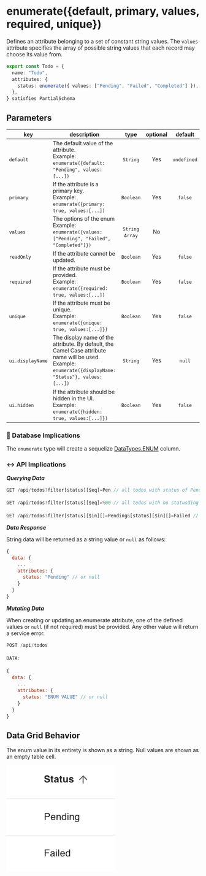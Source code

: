 # enumerate({default, primary, values, required, unique})

Defines an attribute belonging to a set of constant string values. The `values` attribute specifies the array of possible string values that each record may choose its value from.

```ts
export const Todo = {
  name: "Todo",
  attributes: {
    status: enumerate({ values: ["Pending", "Failed", "Completed"] }),
  },
} satisfies PartialSchema
```

## Parameters

| key              | description                                                                                                                                                  |      type      | optional |   default   |
| ---------------- | ------------------------------------------------------------------------------------------------------------------------------------------------------------ | :------------: | :------: | :---------: |
| `default`        | The default value of the attribute. <br/> Example: `enumerate({default: "Pending", values:[...])`                                                            |    `String`    |   Yes    | `undefined` |
| `primary`        | If the attribute is a primary key. <br/> Example: `enumerate({primary: true, values:[...])`                                                                  |   `Boolean`    |   Yes    |   `false`   |
| `values`         | The options of the enum <br/> Example: `enumerate({values: ["Pending", "Failed", "Completed"]})`                                                             | `String Array` |    No    |             |
| `readOnly`       | If the attribute cannot be updated.                                                                                                                          |   `Boolean`    |   Yes    |   `false`   |
| `required`       | If the attribute must be provided. <br/> Example: `enumerate({required: true, values:[...])`                                                                 |   `Boolean`    |   Yes    |   `false`   |
| `unique`         | If the attribute must be unique. <br/> Example: `enumerate({unique: true, values:[...]})`                                                                    |   `Boolean`    |   Yes    |   `false`   |
| `ui.displayName` | The display name of the attribute. By default, the Camel Case attribute name will be used. <br/> Example: `enumerate({displayName: "Status"}, values:[...])` |    `String`    |   Yes    |   `null`    |
| `ui.hidden`      | If the attribute should be hidden in the UI. <br/> Example: `enumerate({hidden: true, values:[...]})`                                                        |   `Boolean`    |   Yes    |   `false`   |

### 💾 Database Implications

The `enumerate` type will create a sequelize [DataTypes.ENUM](https://sequelize.org/docs/v6/other-topics/other-data-types/#enums) column.

### ↔️ API Implications

**_Querying Data_**

```js
GET /api/todos?filter[status][$eq]=Pen // all todos with status of Pending

GET /api/todos?filter[status][$eq]=%00 // all todos with no statusding

GET /api/todos?filter[status][$in][]=Pending&[status][$in][]=Failed // all todos with status of either Pending or Failed.
```

**_Data Response_**

String data will be returned as a string value or `null` as follows:

```js
{
  data: {
    ...
    attributes: {
      status: "Pending" // or null
    }
  }
}
```

**_Mutating Data_**

When creating or updating an enumerate attribute, one of the defined values or `null` (if not required) must be provided. Any other value will return a service error.

```js
POST /api/todos

DATA:

{
  data: {
    ...
    attributes: {
      status: "ENUM VALUE" // or null
    }
  }
}
```

## Data Grid Behavior

The enum value in its entirety is shown as a string. Null values are shown as an empty table cell.

![Data Grid Example](../../attachments/enum-grid.png)
